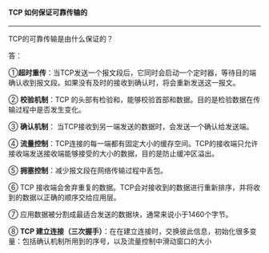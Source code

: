#### TCP 如何保证可靠传输的

***

TCP的可靠传输是由什么保证的？

答：

①**超时重传**：当TCP发送一个报文段后，它同时会启动一个定时器，等待目的端确认收到报文段。如果没有及时的接收到确认时，将会重新发送这一报文。

② **校验机制**：TCP 的头部有检验和，能够校验首部和数据。目的是检验数据在传输过程中是否发生变化。

③  **确认机制**： 当TCP接收到另一端发送的数据时，会发送一个确认给发送端。

④ **流量控制**：TCP连接的每一端都有固定大小的缓存空间。TCP的接收端只允许接收端发送接收端能够接受的大小的数据，目的是防止缓冲区溢出。

⑤ **拥塞控制**：减少报文段在网络传输过程中丢包。

⑥ TCP 接收端会舍弃重复的数据。TCP会对接收到的数据进行重新排序，并将收到的数据以正确的顺序交给应用层。

⑦  应用数据被分割成最适合发送的数据块，通常来说小于1460个字节。

⑧ **TCP 建立连接（三次握手）**：在在建立连接时，交换彼此信息，初始化很多变量：包括确认机制所用到的序号，以及流量控制中滑动窗口的大小

